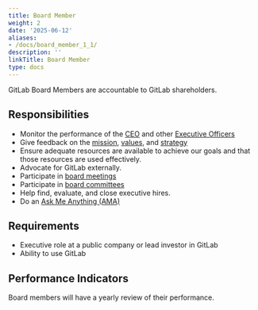 ```yaml
---
title: Board Member
weight: 2
date: '2025-06-12'
aliases:
- /docs/board_member_1_1/
description: ''
linkTitle: Board Member
type: docs
---
```


GitLab Board Members are accountable to GitLab shareholders.

## Responsibilities

- Monitor the performance of the [CEO](/handbook/ceo/) and other [Executive Officers](/handbook/company/structure/#executives)
- Give feedback on the [mission](/handbook/company/mission/#mission), [values](/handbook/company/mission/#values), and [strategy](/handbook/company/mission/#goals)
- Ensure adequate resources are available to achieve our goals and that those resources are used effectively.
- Advocate for GitLab externally.
- Participate in [board meetings](/handbook/board-meetings/)
- Participate in [board committees](/handbook/board-meetings/#board-and-committee-composition)
- Help find, evaluate, and close executive hires.
- Do an [Ask Me Anything (AMA)](/handbook/communication/#company-call)

## Requirements

- Executive role at a public company or lead investor in GitLab
- Ability to use GitLab

## Performance Indicators

Board members will have a yearly review of their performance.
